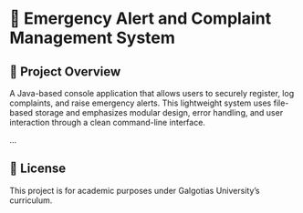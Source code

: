 # 🚨 Emergency Alert and Complaint Management System

## 📘 Project Overview

A Java-based console application that allows users to securely register, log complaints, and raise emergency alerts. This lightweight system uses file-based storage and emphasizes modular design, error handling, and user interaction through a clean command-line interface.

...

## 📄 License

This project is for academic purposes under Galgotias University’s curriculum.